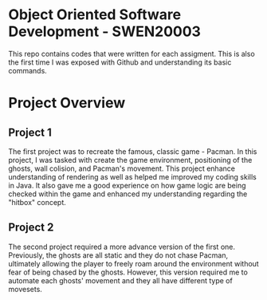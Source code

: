 # Object Oriented Software Development - SWEN20003
This repo contains codes that were written for each assigment. This is also the first time I was exposed with Github and understanding its basic commands.

# Project Overview
## Project 1
The first project was to recreate the famous, classic game - Pacman. In this project, I was tasked with create the game environment, positioning of the ghosts, wall colision, and Pacman's movement. This project enhance understanding of rendering as well as helped me improved my coding skills in Java. It also gave me a good experience on how game logic are being checked within the game and enhanced my understanding regarding the "hitbox" concept.

## Project 2
The second project required a more advance version of the first one. Previously, the ghosts are all static and they do not chase Pacman, ultimately allowing the player to freely roam around the environment without fear of being chased by the ghosts. However, this version required me to automate each ghosts' movement and they all have different type of movesets. 
